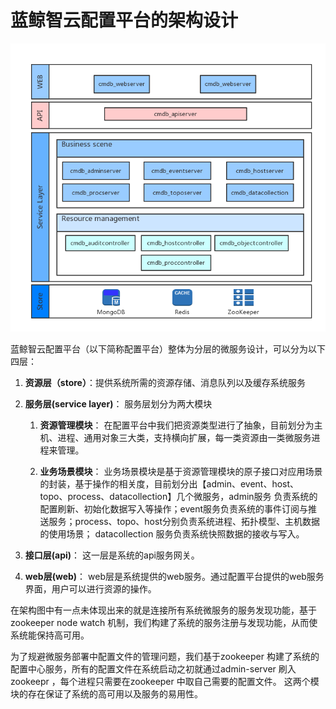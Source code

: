 # 蓝鲸智云配置平台的架构设计

![bk-cmdb.png](../resource/img/art_en.png) 




蓝鲸智云配置平台（以下简称配置平台）整体为分层的微服务设计，可以分为以下四层：


1. **资源层（store）**：提供系统所需的资源存储、消息队列以及缓存系统服务


2. **服务层(service layer)**： 服务层划分为两大模块

    1. **资源管理模块**： 在配置平台中我们把资源类型进行了抽象，目前划分为主机、进程、通用对象三大类，支持横向扩展，每一类资源由一类微服务进程来管理。
    
    
    2. **业务场景模块**： 业务场景模块是基于资源管理模块的原子接口对应用场景的封装，基于操作的相关度，目前划分出【admin、event、host、topo、process、datacollection】几个微服务，admin服务
    负责系统的配置刷新、初始化数据写入等操作；event服务负责系统的事件订阅与推送服务；process、topo、host分别负责系统进程、拓扑模型、主机数据的使用场景；
    datacollection 服务负责系统快照数据的接收与写入。


3. **接口层(api)**： 这一层是系统的api服务网关。


4. **web层(web)**： web层是系统提供的web服务。通过配置平台提供的web服务界面，用户可以进行资源的操作。



在架构图中有一点未体现出来的就是连接所有系统微服务的服务发现功能，基于zookeeper node watch 机制，我们构建了系统的服务注册与发现功能，从而使系统能保持高可用。 

为了规避微服务部署中配置文件的管理问题，我们基于zookeeper 构建了系统的配置中心服务，所有的配置文件在系统启动之初就通过admin-server 刷入 zookeepr ，每个进程只需要在zookeeper 中取自己需要的配置文件。
这两个模块的存在保证了系统的高可用以及服务的易用性。

